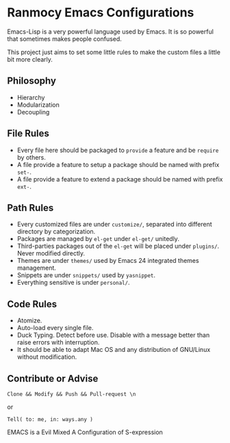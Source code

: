 # Ranmocy Emacs Configurations

Emacs-Lisp is a very powerful language used by Emacs.
It is so powerful that sometimes makes people confused.

This project just aims to set some little rules to make the custom files a little bit more clearly.

## Philosophy
* Hierarchy
* Modularization
* Decoupling

## File Rules
* Every file here should be packaged to `provide` a feature and be `require` by others.
* A file provide a feature to setup a package should be named with prefix `set-`.
* A file provide a feature to extend a package should be named with prefix `ext-`.

## Path Rules
* Every customized files are under `customize/`, separated into different directory by categorization.
* Packages are managed by `el-get` under `el-get/` unitedly.
* Third-parties packages out of the `el-get` will be placed under `plugins/`. Never modified directly.
* Themes are under `themes/` used by Emacs 24 integrated themes management.
* Snippets are under `snippets/` used by `yasnippet`.
* Everything sensitive is under `personal/`.

## Code Rules
* Atomize.
* Auto-load every single file.
* Duck Typing. Detect before use. Disable with a message better than raise errors with interruption.
* It should be able to adapt Mac OS and any distribution of GNU/Linux without modification.

## Contribute or Advise

    Clone && Modify && Push && Pull-request \n

or

    Tell( to: me, in: ways.any )

EMACS is a Evil Mixed A Configuration of S-expression
